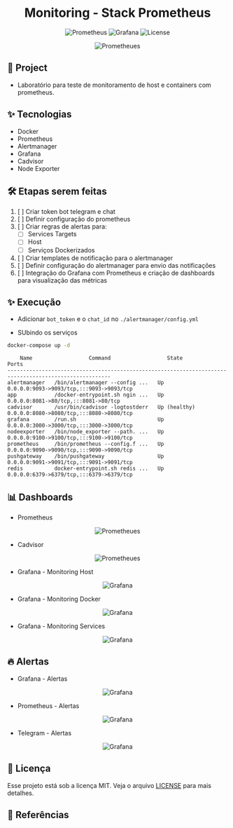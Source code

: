 <h1 align="center">Monitoring - Stack Prometheus </h1>

<p align="center">
  <img alt="Prometheus" src="https://img.shields.io/static/v1?label=Prometheus&message=Alertmanager&color=8257E5&labelColor=000000"  />
  <img alt="Grafana" src="https://img.shields.io/static/v1?label=Grafana&message=Docker&color=8257E5&labelColor=000000"  />
  <img alt="License" src="https://img.shields.io/static/v1?label=license&message=MIT&color=49AA26&labelColor=000000">
</p>

<p align="center">
  <img alt="Prometheues" src="images/monitoring.png">
</p>

## 🌱 Project

- Laboratório para teste de monitoramento de host e containers com prometheus.

## ✨ Tecnologias

- Docker
- Prometheus
- Alertmanager
- Grafana
- Cadvisor
- Node Exporter

## 🛠️ Etapas serem feitas

1. [ ] Criar token bot telegram e chat
2. [ ] Definir configuração do prometheus 
3. [ ] Criar regras de alertas para:
    - [ ] Services Targets
    - [ ] Host
    - [ ] Serviços Dockerizados
4. [ ] Criar templates de notificação para o alertmanager
5. [ ] Definir configuração do alertmanager para envio das notificações
6. [ ] Integração do Grafana com Prometheus e criação de dashboards para visualização das métricas

## ✨ Execução

- Adicionar `bot_token` e o `chat_id` no `./alertmanager/config.yml`

- SUbindo os serviços

```bash
docker-compose up -d
```

```console
    Name                  Command                  State                        Ports                  
-------------------------------------------------------------------------------------------------------
alertmanager   /bin/alertmanager --config ...   Up             0.0.0.0:9093->9093/tcp,:::9093->9093/tcp
app            /docker-entrypoint.sh ngin ...   Up             0.0.0.0:8081->80/tcp,:::8081->80/tcp    
cadvisor       /usr/bin/cadvisor -logtostderr   Up (healthy)   0.0.0.0:8080->8080/tcp,:::8080->8080/tcp
grafana        /run.sh                          Up             0.0.0.0:3000->3000/tcp,:::3000->3000/tcp
nodeexporter   /bin/node_exporter --path. ...   Up             0.0.0.0:9100->9100/tcp,:::9100->9100/tcp
prometheus     /bin/prometheus --config.f ...   Up             0.0.0.0:9090->9090/tcp,:::9090->9090/tcp
pushgateway    /bin/pushgateway                 Up             0.0.0.0:9091->9091/tcp,:::9091->9091/tcp
redis          docker-entrypoint.sh redis ...   Up             0.0.0.0:6379->6379/tcp,:::6379->6379/tcp
```

## 📊 Dashboards

- Prometheus

<p align="center">
  <img alt="Prometheues" src="images/prometheus_dashboard.png">
</p>

- Cadvisor

<p align="center">
  <img alt="Prometheues" src="images/cadvisor.png">
</p>

- Grafana - Monitoring Host

<p align="center">
  <img alt="Grafana" src="images/docker_host_dashboard.png">
</p>

- Grafana - Monitoring Docker

<p align="center">
  <img alt="Grafana" src="images/docker_container_dashboard.png">
</p>

- Grafana - Monitoring Services

<p align="center">
  <img alt="Grafana" src="images/monitor_service_dashboard.png">
</p>

## 🔥 Alertas

- Grafana - Alertas

<p align="center">
  <img alt="Grafana" src="images/dashboard_alertas.png">
</p>

- Prometheus - Alertas

<p align="center">
  <img alt="Grafana" src="images/dash_prometheus_alertas.png">
</p>

- Telegram - Alertas

<p align="center">
  <img alt="Grafana" src="images/telegra.png">
</p>

 
## 📄 Licença
Esse projeto está sob a licença MIT. Veja o arquivo [LICENSE](LICENSE) para mais detalhes.

## 🙇 Referências